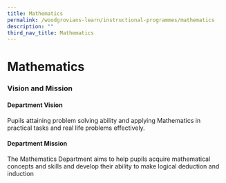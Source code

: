 ```yaml
---
title: Mathematics
permalink: /woodgrovians-learn/instructional-programmes/mathematics
description: ""
third_nav_title: Mathematics
---
```

# **Mathematics**

### Vision and Mission

#### Department Vision

Pupils attaining problem solving ability and applying Mathematics in practical tasks and real life problems effectively.

#### Department Mission

The Mathematics Department aims to help pupils acquire mathematical concepts and skills and develop their ability to make logical deduction and induction